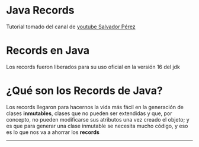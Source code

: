 # Java Records

Tutorial tomado del canal de [youtube Salvador Pérez](https://www.youtube.com/watch?v=j-bPnCqFh2o)

# Records en Java

Los records fueron liberados para su uso oficial en la versión 16 del jdk

# ¿Qué son los Records de Java?

Los records llegaron para hacernos la vida más fácil en la generación de clases
**inmutables**, clases que no pueden ser extendidas y que, por concepto, no pueden
modificarse sus atributos una vez creado el objeto; y es que para generar una
clase inmutable se necesita mucho código, y eso es lo que nos va a ahorrar los **records**

---
